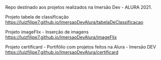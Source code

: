 Repo destinado aos projetos realizados na Imersão Dev - ALURA 2021.

Projeto tabela de classificação <br>
 https://luizfilipe7.github.io/ImersaoDevAlura/tabelaDeClassificacao

Projeto imageFlix - Inserção de imagens <br>
 https://luizfilipe7.github.io/ImersaoDevAlura/imageFlix

Projeto certificard - Portifólio com projetos feitos na Alura - Imersão DEV <br>
 https://luizfilipe7.github.io/ImersaoDevAlura/certificard

